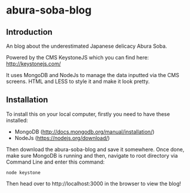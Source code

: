 abura-soba-blog
===============

## Introduction

An blog about the underestimated Japanese delicacy Abura Soba.

Powered by the CMS KeystoneJS which you can find here:
http://keystonejs.com/

It uses MongoDB and NodeJs to manage the data inputted via the CMS screens.
HTML and LESS to style it and make it look pretty.

## Installation

To install this on your local computer, firstly you need to have these installed:

* MongoDB (http://docs.mongodb.org/manual/installation/)
* NodeJs (https://nodejs.org/download/)

Then download the abura-soba-blog and save it somewhere.
Once done, make sure MongoDB is running and then, navigate to root directory via Command Line and enter this command:

    node keystone

Then head over to http://localhost:3000 in the browser to view the blog!




